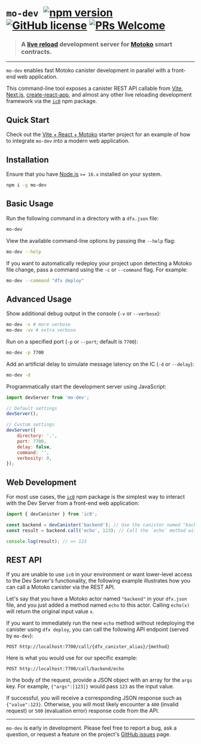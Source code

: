 
# `mo-dev` &nbsp;[![npm version](https://img.shields.io/npm/v/mo-dev.svg?logo=npm)](https://www.npmjs.com/package/mo-dev) [![GitHub license](https://img.shields.io/badge/license-Apache%202.0-blue.svg)](https://opensource.org/licenses/Apache-2.0) [![PRs Welcome](https://img.shields.io/badge/PRs-welcome-brightgreen.svg)](https://github.com/dfinity/motoko-dev-server/issues)

> ### A [live reload](https://blog.logrocket.com/complete-guide-full-stack-live-reload/) development server for [Motoko](https://smartcontracts.org/) smart contracts.

---

`mo-dev` enables fast Motoko canister development in parallel with a front-end web application. 

This command-line tool exposes a canister REST API callable from [Vite](https://vitejs.dev/), [Next.js](https://nextjs.org/), [create-react-app](https://create-react-app.dev/), and almost any other live reloading development framework via the [`ic0`](https://www.npmjs.com/package/ic0) npm package. 

## Quick Start

Check out the [Vite + React + Motoko](https://github.com/dfinity/motoko-dev-server/tree/main/examples/vite-react/) starter project for an example of how to integrate `mo-dev` into a modern web application.

## Installation

Ensure that you have [Node.js](https://nodejs.org/en/) `>= 16.x` installed on your system.

```sh
npm i -g mo-dev
```

## Basic Usage

Run the following command in a directory with a `dfx.json` file:

```sh
mo-dev
```

View the available command-line options by passing the `--help` flag:

```sh
mo-dev --help
```

If you want to automatically redeploy your project upon detecting a Motoko file change, pass a command using the `-c` or `--command` flag. For example:

```sh
mo-dev --command "dfx deploy"
```

## Advanced Usage

Show additional debug output in the console (`-v` or `--verbose`):

```sh
mo-dev -v # more verbose
mo-dev -vv # extra verbose
```

Run on a specified port (`-p` or `--port`; default is `7700`):

```sh
mo-dev -p 7700
```

Add an artificial delay to simulate message latency on the IC (`-d` or `--delay`):

```sh
mo-dev -d
```

Programmatically start the development server using JavaScript:

```js
import devServer from 'mo-dev';

// Default settings
devServer();

// Custom settings
devServer({
    directory: '.',
    port: 7700,
    delay: false,
    command: '',
    verbosity: 0,
});
```

## Web Development

For most use cases, the [`ic0`](https://www.npmjs.com/package/ic0) npm package is the simplest way to interact with the Dev Server from a front-end web application:

```js
import { devCanister } from 'ic0';

const backend = devCanister('backend'); // Use the canister named "backend" from your `dfx.json` config file
const result = backend.call('echo', 123); // Call the `echo` method with 123 as input

console.log(result); // => 123
```

## REST API

If you are unable to use `ic0` in your environment or want lower-level access to the Dev Server's functionality, the following example illustrates how you can call a Motoko canister via the REST API. 

Let's say that you have a Motoko actor named `"backend"` in your `dfx.json` file, and you just added a method named `echo` to this actor. Calling `echo(x)` will return the original input value `x`.

If you want to immediately run the new `echo` method without redeploying the canister using `dfx deploy`, you can call the following API endpoint (served by `mo-dev`):

```
POST http://localhost:7700/call/{dfx_canister_alias}/{method}
```

Here is what you would use for our specific example:

```
POST http://localhost:7700/call/backend/echo
```

In the body of the request, provide a JSON object with an array for the `args` key. For example, `{"args":[123]}` would pass `123` as the input value.

If successful, you will receive a corresponding JSON response such as `{"value":123}`. Otherwise, you will most likely encounter a `400` (invalid request) or `500` (evaluation error) response code from the API. 

---

`mo-dev` is early in development. Please feel free to report a bug, ask a question, or request a feature on the project's [GitHub issues](https://github.com/dfinity/motoko-dev-server/issues) page. 